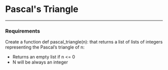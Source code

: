 # Pascal's Triangle
<hr/>

### Requirements

Create a function def pascal_triangle(n): that returns a list of lists of integers representing the Pascal’s triangle of n:
- Returns an empty list if n <= 0
- N will be always an integer